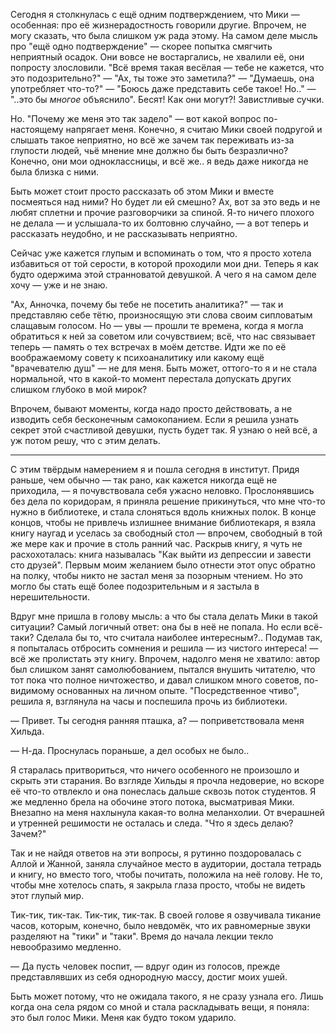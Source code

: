 Сегодня я столкнулась с ещё одним подтверждением, что Мики — особенная: про её
жизнерадостность говорили другие. Впрочем, не могу сказать, что была слишком уж
рада этому. На самом деле мысль про "ещё одно подтверждение" — скорее попытка
смягчить неприятный осадок. Они вовсе не востаргались, не хвалили её, они
попросту злословили. "Всё время такая весёлая — тебе не кажется, что это
подозрительно?" — "Ах, ты тоже это заметила?" — "Думаешь, она употребляет
что-то?" — "Боюсь даже представить себе такое! Но.." — "..это бы *многое*
объяснило". Бесят! Как они могут?! Завистливые сучки.

Но. "Почему же меня это так задело" — вот какой вопрос по-настоящему напрягает
меня. Конечно, я считаю Мики своей подругой и слышать такое неприятно, но всё же
зачем так переживать из-за глупости людей, чьё мнение мне должно бы быть
безразлично? Конечно, они мои одноклассницы, и всё же.. я ведь даже никогда не
была близка с ними.

Быть может стоит просто рассказать об этом Мики и вместе посмеяться над ними? Но
будет ли ей смешно? Ах, вот за это ведь и не любят сплетни и прочие разговорчики
за спиной. Я-то ничего плохого не делала — и услышала-то их болтовню случайно, —
а вот теперь и рассказать неудобно, и не рассказывать неприятно.

Сейчас уже кажется глупым и вспоминать о том, что я просто хотела избавиться от
той серости, в которой проходили мои дни. Теперь я как будто одержима этой
странноватой девушкой. А чего я на самом деле хочу — уже и не знаю.

"Ах, Анночка, почему бы тебе не посетить аналитика?" — так и представляю себе
тётю, произносящую эти слова своим сипловатым слащавым голосом. Но — увы —
прошли те времена, когда я могла обратиться к ней за советом или сочувствием;
всё, что нас связывает теперь — память о тех встречах в моём детстве. Идти же по
её воображаемому совету к психоаналитику или какому ещё "врачевателю душ" — не
для меня. Быть может, оттого-то я и не стала нормальной, что в какой-то момент
перестала допускать других слишком глубоко в мой мирок?

Впрочем, бывают моменты, когда надо просто действовать, а не изводить себя
бесконечным самокопанием. Если я решила узнать секрет этой счастливой девушки,
пусть будет так. Я узнаю о ней всё, а уж потом решу, что с этим делать.

***

С этим твёрдым намерением я и пошла сегодня в институт. Придя раньше, чем обычно
— так рано, как кажется никогда ещё не приходила, — я почувствовала себя ужасно
неловко. Прослонявшись без дела по коридорам, я приняла решение прикинуться, что
мне что-то нужно в библиотеке, и стала слоняться вдоль книжных полок. В конце
концов, чтобы не привлечь излишнее внимание библиотекаря, я взяла книгу наугад и
уселась за свободный стол — впрочем, свободный в той же мере как и прочие в
столь ранний час. Раскрыв книгу, я чуть не расхохоталась: книга называлась "Как
выйти из депрессии и завести сто друзей". Первым моим желанием было отнести этот
опус обратно на полку, чтобы никто не застал меня за позорным чтением. Но это
могло бы стать ещё более подозрительным и я застыла в нерешительности.

Вдруг мне пришла в голову мысль: а что бы стала делать Мики в такой ситуации?
Самый логичный ответ: она бы в неё не попала. Но если всё-таки? Сделала бы то,
что считала наиболее интересным?.. Подумав так, я попыталась отбросить сомнения
и решила — из чистого интереса! — всё же пролистать эту книгу. Впрочем, надолго
меня не хватило: автор был слишком занят самолюбованием, пытался внушить
читателю, что тот пока что полное ничтожество, и давал слишком много советов,
по-видимому основанных на личном опыте. "Посредственное чтиво", решила я,
взглянула на часы и поспешила прочь из библиотеки.

— Привет. Ты сегодня ранняя пташка, а? — поприветствовала меня Хильда.

— Н-да. Проснулась пораньше, а дел особых не было..

Я старалась притвориться, что ничего особенного не произошло и скрыть эти
старания. Во взгляде Хильды я прочла недоверие, но вскоре её что-то отвлекло и
она понеслась дальше сквозь поток студентов. Я же медленно брела на обочине
этого потока, высматривая Мики. Внезапно на меня нахлынула какая-то волна
меланхолии. От вчерашней и утренней решимости не осталась и следа. "Что я здесь
делаю? Зачем?"

Так и не найдя ответов на эти вопросы, я рутинно поздоровалась с Аллой и Жанной,
заняла случайное место в аудитории, достала тетрадь и книгу, но вместо того,
чтобы почитать, положила на неё голову. Не то, чтобы мне хотелось спать, я
закрыла глаза просто, чтобы не видеть этот глупый мир.

Тик-тик, тик-так. Тик-тик, тик-так. В своей голове я озвучивала тикание часов,
которым, конечно, было невдомёк, что их равномерные звуки разделяют на "тики" и
"таки". Время до начала лекции текло невообразимо медленно.

— Да пусть человек поспит, — вдруг один из голосов, прежде представлявших из
себя однородную массу, достиг моих ушей.

Быть может потому, что не ожидала такого, я не сразу узнала его. Лишь когда она
села рядом со мной и стала раскладывать вещи, я поняла: это был голос Мики. Меня
как будто током ударило.
